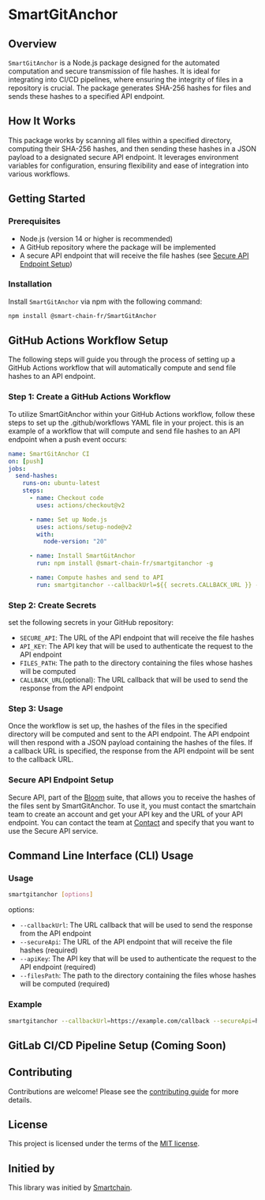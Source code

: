 # SmartGitAnchor

## Overview
`SmartGitAnchor` is a Node.js package designed for the automated computation and secure transmission of file hashes. It is ideal for integrating into CI/CD pipelines, where ensuring the integrity of files in a repository is crucial. The package generates SHA-256 hashes for files and sends these hashes to a specified API endpoint.

## How It Works
This package works by scanning all files within a specified directory, computing their SHA-256 hashes, and then sending these hashes in a JSON payload to a designated secure API endpoint. It leverages environment variables for configuration, ensuring flexibility and ease of integration into various workflows.

## Getting Started

### Prerequisites
- Node.js (version 14 or higher is recommended)
- A GitHub repository where the package will be implemented
- A secure API endpoint that will receive the file hashes (see [Secure API Endpoint Setup](#secure-api-endpoint-setup))

### Installation
Install `SmartGitAnchor` via npm with the following command:

```bash
npm install @smart-chain-fr/SmartGitAnchor
```

## GitHub Actions Workflow Setup
The following steps will guide you through the process of setting up a GitHub Actions workflow that will automatically compute and send file hashes to an API endpoint.

### Step 1: Create a GitHub Actions Workflow

To utilize SmartGitAnchor within your GitHub Actions workflow, follow these steps to set up the .github/workflows YAML file in your project. this is an example of a workflow that will compute and send file hashes to an API endpoint when a push event occurs:

```yaml
name: SmartGitAnchor CI
on: [push]
jobs:
  send-hashes:
    runs-on: ubuntu-latest
    steps:
      - name: Checkout code
        uses: actions/checkout@v2

      - name: Set up Node.js
        uses: actions/setup-node@v2
        with:
          node-version: "20"

      - name: Install SmartGitAnchor
        run: npm install @smart-chain-fr/smartgitanchor -g

      - name: Compute hashes and send to API
        run: smartgitanchor --callbackUrl=${{ secrets.CALLBACK_URL }} --apiUrl=${{ secrets.SECURE_API }} --apiKey=${{ secrets.API_KEY }} --filesPath=${{ secrets.FILES_PATH }}
```

### Step 2: Create Secrets

set the following secrets in your GitHub repository:

- `SECURE_API`: The URL of the API endpoint that will receive the file hashes
- `API_KEY`: The API key that will be used to authenticate the request to the API endpoint
- `FILES_PATH`: The path to the directory containing the files whose hashes will be computed
- `CALLBACK_URL`(optional): The URL callback that will be used to send the response from the API endpoint

### Step 3: Usage

Once the workflow is set up, the hashes of the files in the specified directory will be computed and sent to the API endpoint. The API endpoint will then respond with a JSON payload containing the hashes of the files. If a callback URL is specified, the response from the API endpoint will be sent to the callback URL.

### Secure API Endpoint Setup

Secure API, part of the [Bloom](https://3loom.io/) suite, that allows you to receive the hashes of the files sent by SmartGitAnchor. To use it, you must contact the smartchain team to create an account and get your API key and the URL of your API endpoint. You can contact the team at [Contact](https://www.smart-chain.fr/contact) and specify that you want to use the Secure API service.

## Command Line Interface (CLI) Usage

### Usage

```bash
smartgitanchor [options]
```
options:
- `--callbackUrl`: The URL callback that will be used to send the response from the API endpoint
- `--secureApi`: The URL of the API endpoint that will receive the file hashes (required)
- `--apiKey`: The API key that will be used to authenticate the request to the API endpoint (required)
- `--filesPath`: The path to the directory containing the files whose hashes will be computed (required)

### Example

```bash
smartgitanchor --callbackUrl=https://example.com/callback --secureApi=https://example.com/api --apiKey=1234567890 --filesPath=/home/user/my-project
```

## GitLab CI/CD Pipeline Setup (Coming Soon)

## Contributing

Contributions are welcome! Please see the [contributing guide](CONTRIBUTING.md) for more details.

## License

This project is licensed under the terms of the [MIT license](LICENSE).

## Initied by

This library was initied by [Smartchain](https://www.smart-chain.fr/).




